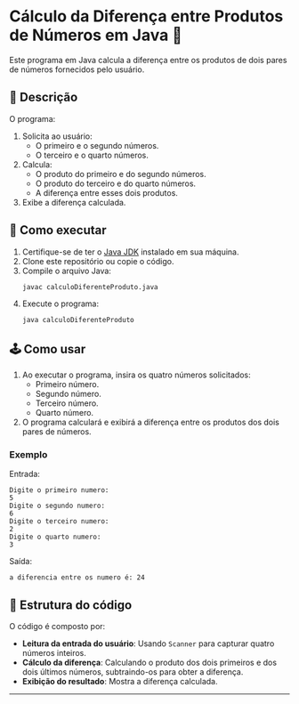 # Cálculo da Diferença entre Produtos de Números em Java 🔢

Este programa em Java calcula a diferença entre os produtos de dois pares de números fornecidos pelo usuário.

## 📝 Descrição

O programa:

1. Solicita ao usuário:
   - O primeiro e o segundo números.
   - O terceiro e o quarto números.
2. Calcula:
   - O produto do primeiro e do segundo números.
   - O produto do terceiro e do quarto números.
   - A diferença entre esses dois produtos.
3. Exibe a diferença calculada.

## 🚀 Como executar

1. Certifique-se de ter o [Java JDK](https://www.oracle.com/java/technologies/javase-downloads.html) instalado em sua máquina.
2. Clone este repositório ou copie o código.
3. Compile o arquivo Java:
   ```bash
   javac calculoDiferenteProduto.java
   ```
4. Execute o programa:
   ```bash
   java calculoDiferenteProduto
   ```

## 🕹️ Como usar

1. Ao executar o programa, insira os quatro números solicitados:
   - Primeiro número.
   - Segundo número.
   - Terceiro número.
   - Quarto número.
2. O programa calculará e exibirá a diferença entre os produtos dos dois pares de números.

### Exemplo

Entrada:
```
Digite o primeiro numero:
5
Digite o segundo numero:
6
Digite o terceiro numero:
2
Digite o quarto numero:
3
```

Saída:
```
a diferencia entre os numero é: 24
```

## 📂 Estrutura do código

O código é composto por:

- **Leitura da entrada do usuário**: Usando `Scanner` para capturar quatro números inteiros.
- **Cálculo da diferença**: Calculando o produto dos dois primeiros e dos dois últimos números, subtraindo-os para obter a diferença.
- **Exibição do resultado**: Mostra a diferença calculada.

---

